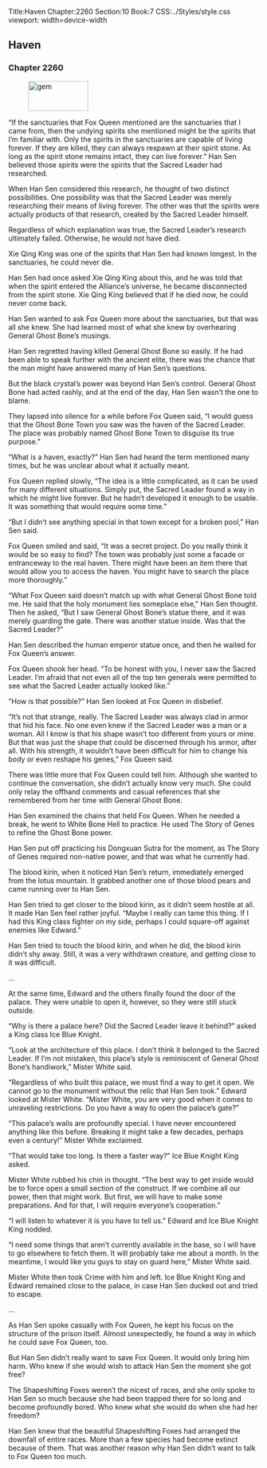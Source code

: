 Title:Haven 
Chapter:2260 
Section:10 
Book:7 
CSS:../Styles/style.css 
viewport: width=device-width
  
## Haven
### Chapter 2260
  
<figure>
	<img src="../Images/gem.gif" alt="gem" id="gem" width="120" height="60" />
</figure>
  

  
“If the sanctuaries that Fox Queen mentioned are the sanctuaries that I came from, then the undying spirits she mentioned might be the spirits that I’m familiar with. Only the spirits in the sanctuaries are capable of living forever. If they are killed, they can always respawn at their spirit stone. As long as the spirit stone remains intact, they can live forever.” Han Sen believed those spirits were the spirits that the Sacred Leader had researched.

When Han Sen considered this research, he thought of two distinct possibilities. One possibility was that the Sacred Leader was merely researching their means of living forever. The other was that the spirits were actually products of that research, created by the Sacred Leader himself.

Regardless of which explanation was true, the Sacred Leader’s research ultimately failed. Otherwise, he would not have died.

Xie Qing King was one of the spirits that Han Sen had known longest. In the sanctuaries, he could never die.

Han Sen had once asked Xie Qing King about this, and he was told that when the spirit entered the Alliance’s universe, he became disconnected from the spirit stone. Xie Qing King believed that if he died now, he could never come back.

Han Sen wanted to ask Fox Queen more about the sanctuaries, but that was all she knew. She had learned most of what she knew by overhearing General Ghost Bone’s musings.

Han Sen regretted having killed General Ghost Bone so easily. If he had been able to speak further with the ancient elite, there was the chance that the man might have answered many of Han Sen’s questions.

But the black crystal’s power was beyond Han Sen’s control. General Ghost Bone had acted rashly, and at the end of the day, Han Sen wasn’t the one to blame.

They lapsed into silence for a while before Fox Queen said, “I would guess that the Ghost Bone Town you saw was the haven of the Sacred Leader. The place was probably named Ghost Bone Town to disguise its true purpose.”

“What is a haven, exactly?” Han Sen had heard the term mentioned many times, but he was unclear about what it actually meant.

Fox Queen replied slowly, “The idea is a little complicated, as it can be used for many different situations. Simply put, the Sacred Leader found a way in which he might live forever. But he hadn’t developed it enough to be usable. It was something that would require some time.”

“But I didn’t see anything special in that town except for a broken pool,” Han Sen said.

Fox Queen smiled and said, “It was a secret project. Do you really think it would be so easy to find? The town was probably just some a facade or entranceway to the real haven. There might have been an item there that would allow you to access the haven. You might have to search the place more thoroughly.”

“What Fox Queen said doesn’t match up with what General Ghost Bone told me. He said that the holy monument lies someplace else,” Han Sen thought. Then he asked, “But I saw General Ghost Bone’s statue there, and it was merely guarding the gate. There was another statue inside. Was that the Sacred Leader?”

Han Sen described the human emperor statue once, and then he waited for Fox Queen’s answer.

Fox Queen shook her head. “To be honest with you, I never saw the Sacred Leader. I’m afraid that not even all of the top ten generals were permitted to see what the Sacred Leader actually looked like.”

“How is that possible?” Han Sen looked at Fox Queen in disbelief.

“It’s not that strange, really. The Sacred Leader was always clad in armor that hid his face. No one even knew if the Sacred Leader was a man or a woman. All I know is that his shape wasn’t too different from yours or mine. But that was just the shape that could be discerned through his armor, after all. With his strength, it wouldn’t have been difficult for him to change his body or even reshape his genes,” Fox Queen said.

There was little more that Fox Queen could tell him. Although she wanted to continue the conversation, she didn’t actually know very much. She could only relay the offhand comments and casual references that she remembered from her time with General Ghost Bone.

Han Sen examined the chains that held Fox Queen. When he needed a break, he went to White Bone Hell to practice. He used The Story of Genes to refine the Ghost Bone power.

Han Sen put off practicing his Dongxuan Sutra for the moment, as The Story of Genes required non-native power, and that was what he currently had.

The blood kirin, when it noticed Han Sen’s return, immediately emerged from the lotus mountain. It grabbed another one of those blood pears and came running over to Han Sen.

Han Sen tried to get closer to the blood kirin, as it didn’t seem hostile at all. It made Han Sen feel rather joyful. “Maybe I really can tame this thing. If I had this King class fighter on my side, perhaps I could square-off against enemies like Edward.”

Han Sen tried to touch the blood kirin, and when he did, the blood kirin didn’t shy away. Still, it was a very withdrawn creature, and getting close to it was difficult.

…

At the same time, Edward and the others finally found the door of the palace. They were unable to open it, however, so they were still stuck outside.

“Why is there a palace here? Did the Sacred Leader leave it behind?” asked a King class Ice Blue Knight.

“Look at the architecture of this place. I don’t think it belonged to the Sacred Leader. If I’m not mistaken, this place’s style is reminiscent of General Ghost Bone’s handiwork,” Mister White said.

“Regardless of who built this palace, we must find a way to get it open. We cannot go to the monument without the relic that Han Sen took.” Edward looked at Mister White. “Mister White, you are very good when it comes to unraveling restrictions. Do you have a way to open the palace’s gate?”

“This palace’s walls are profoundly special. I have never encountered anything like this before. Breaking it might take a few decades, perhaps even a century!” Mister White exclaimed.

“That would take too long. Is there a faster way?” Ice Blue Knight King asked.

Mister White rubbed his chin in thought. “The best way to get inside would be to force open a small section of the construct. If we combine all our power, then that might work. But first, we will have to make some preparations. And for that, I will require everyone’s cooperation.”

“I will listen to whatever it is you have to tell us.” Edward and Ice Blue Knight King nodded.

“I need some things that aren’t currently available in the base, so I will have to go elsewhere to fetch them. It will probably take me about a month. In the meantime, I would like you guys to stay on guard here,” Mister White said.

Mister White then took Crime with him and left. Ice Blue Knight King and Edward remained close to the palace, in case Han Sen ducked out and tried to escape.

…

As Han Sen spoke casually with Fox Queen, he kept his focus on the structure of the prison itself. Almost unexpectedly, he found a way in which he could save Fox Queen, too.

But Han Sen didn’t really want to save Fox Queen. It would only bring him harm. Who knew if she would wish to attack Han Sen the moment she got free?

The Shapeshifting Foxes weren’t the nicest of races, and she only spoke to Han Sen so much because she had been trapped there for so long and become profoundly bored. Who knew what she would do when she had her freedom?

Han Sen knew that the beautiful Shapeshifting Foxes had arranged the downfall of entire races. More than a few species had become extinct because of them. That was another reason why Han Sen didn’t want to talk to Fox Queen too much.